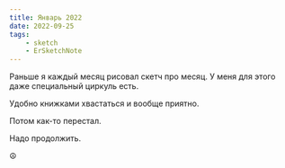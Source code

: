 ```yaml
---
title: Январь 2022
date: 2022-09-25
tags:
    - sketch
    - ErSketchNote
---
```


Раньше я каждый месяц рисовал скетч про месяц. У меня для этого даже специальный циркуль есть.

Удобно книжками хвастаться и вообще приятно.

Потом как-то перестал.

Надо продолжить.

☮️
